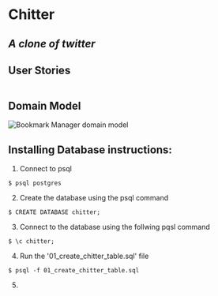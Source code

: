 # Chitter

## *A clone of twitter*

## User Stories

```

```

## Domain Model

 ![Bookmark Manager domain model](./images/flow_diagram.png)


 ## Installing Database instructions:

 1. Connect to psql
```
$ psql postgres
```
 2. Create the database using the psql command
```
$ CREATE DATABASE chitter;
```
 3. Connect to the database using the follwing pqsl command
```
$ \c chitter;
```
 4. Run the '01_create_chitter_table.sql' file
```
$ psql -f 01_create_chitter_table.sql
```
 5.

